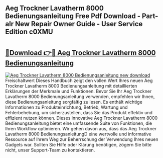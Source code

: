 ## Aeg Trockner Lavatherm 8000 Bedienungsanleitung Free Pdf Download - Part-alr New Repair Owner Guide - User Service Edition c0XMU

# <h2><a href="http://df5vlgr.blite.top/?on=Aeg+Trockner+Lavatherm+8000+Bedienungsanleitung">🔗Download 👉🔴 Aeg Trockner Lavatherm 8000 Bedienungsanleitung</a></h2>

[![Aeg Trockner Lavatherm 8000 Bedienungsanleitung new download](https://i.imgur.com/lujVjoI.png)](http://df5vlgr.blite.top/?on=Aeg+Trockner+Lavatherm+8000+Bedienungsanleitung)
Freischaltwert Dieses Handbuch zeigt den vollen Wert Ihres neuen Aeg Trockner Lavatherm 8000 Bedienungsanleitung mit detaillierten Erklärungen der Merkmale und Funktionen. Bevor Sie Ihr Aeg Trockner Lavatherm 8000 Bedienungsanleitung verwenden, empfehlen wir Ihnen, diese Bedienungsanleitung sorgfältig zu lesen. Es enthält wichtige Informationen zu Produkteinrichtung, Betrieb, Wartung und Fehlerbehebung, um sicherzustellen, dass Sie das Produkt effektiv und effizient nutzen können. Dieses innovative Aeg Trockner Lavatherm 8000 Bedienungsanleitung bietet eine umfassende Suite von Funktionen, die Ihren Workflow optimieren. Wir gehen davon aus, dass das Aeg Trockner Lavatherm 8000 BedienungsanleitungD eine wertvolle und informative Ressource auf Ihrem Weg zur Beherrschung der Verwendung Ihres neuen Gadgets war. Sollten Sie Hilfe oder Klärung benötigen, zögern Sie bitte nicht, unser Support-Team zu kontaktieren.
